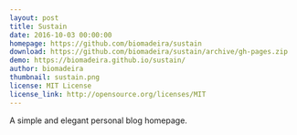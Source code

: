 ```yaml
---
layout: post
title: Sustain
date: 2016-10-03 00:00:00
homepage: https://github.com/biomadeira/sustain
download: https://github.com/biomadeira/sustain/archive/gh-pages.zip
demo: https://biomadeira.github.io/sustain/
author: biomadeira
thumbnail: sustain.png
license: MIT License
license_link: http://opensource.org/licenses/MIT
---
```


A simple and elegant personal blog homepage.